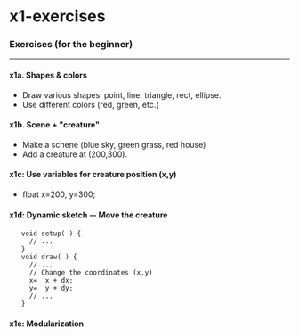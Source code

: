 # x1-exercises
### Exercises (for the beginner)
---------------------------------

#### x1a.  Shapes & colors  
  * Draw various shapes:  point, line, triangle, rect, ellipse.   
  * Use different colors (red, green, etc.)

#### x1b.  Scene + "creature"
  * Make a schene (blue sky, green grass, red house)
  * Add a creature at (200,300).  
 
#### x1c:  Use variables for creature position (x,y)  
 * float x=200, y=300;

#### x1d:  Dynamic sketch -- Move the creature
 ````
    void setup( ) {
      // ...
    }
    void draw( ) {
      // ...
      // Change the coordinates (x,y)
      x=  x + dx;
      y=  y + dy;
      // ...
    }
 ````

#### x1e:  Modularization
